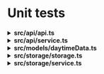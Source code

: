 # Unit tests

<details>
<summary><b>src/api/api.ts</b></summary>

| Function               | Test ID | Name                                                      | Additional Info                              |
| ---------------------- | ------- | --------------------------------------------------------- | -------------------------------------------- |
| nextMove               | API-1   | Should return undefined when no daytime data is found     |                                              |
|                        | API-2   | Should calculate the next move when daytime data is found |                                              |
| daylight               | API-3   | Should return undefined when no daytime data is found     |                                              |
|                        | API-4   | Should calculate the next move when daytime data is found |                                              |
| getDaytimeData         | API-5   | Should call API                                           |                                              |
|                        | API-6   | Should return undefined when the API fails                | Fails whenever it does not return "OK"       |
| fetchDaytimeAPIResults | API-7   | Should return undefined when the fetch request fails      |                                              |
|                        | API-8   | Should return json data upon api request                  | Confirm the provided structure by node-fetch |
|                        | API-9   | Should response contain the correct interface             | Validate planned behavior for the api        |

</details>

<details>
<summary><b>src/api/service.ts</b></summary>

| Function          | Test ID | Name                                                       | Additional Info |
| ----------------- | ------- | ---------------------------------------------------------- | --------------- |
| calculateNextMove | API-S-1 | Should request UP before sunrise                           |                 |
|                   | API-S-2 | Should request UP after sunset                             |                 |
|                   | API-S-3 | Should request DOWN after sunrise and before sunset        |                 |
|                   | API-S-4 | Should correctly request update delays                     |                 |
| calculateDaylight | API-S-5 | Should not flag as DAY before the sunrise                  |                 |
|                   | API-S-6 | Should flag as DAY after the sunrise and before the sunset |                 |
|                   | API-S-7 | Should not flag as DAY after the sunset                    |                 |
|                   | API-S-8 | Should calculate corect delays for next update             |                 |

</details>

<details>
<summary><b>src/models/daytimeData.ts</b></summary>

| Function    | Test ID | Name                                             | Additional Info                                                  |
| ----------- | ------- | ------------------------------------------------ | ---------------------------------------------------------------- |
| constructor | DD-1    | Should correctly convert from ISO string to date | The used api returns data in this format                         |
|             | DD-2    | Should throw an error when the dates are invalid |                                                                  |
|             | DD-3    | Should add the correct offset to the sunset      | The delay is to give a margin for the chickens to enter at night |

</details>

<details>
<summary><b>src/storage/storage.ts</b></summary>

| Function    | Test ID | Name                                                                                      | Additional Info |
| ----------- | ------- | ----------------------------------------------------------------------------------------- | --------------- |
| writeToFile | STO-1   | Should add data to a file in the "new" section and move the old data in the "old" section |                 |
|             | STO-2   | Should set the "old" section to "{}" if there was no prior data                           |                 |
|             | STO-3   | Should validate the file path before writing                                              |                 |
|             | STO-4   | Should throw an error if there was an error when parsing the data                         |
| readFile    | STO-5   | Should validate the file path before reading                                              |                 |
|             | STO-6   | Should return an empty string if there is no data or no file                              |                 |
|             | STO-7   | Should return the correct data upon read                                                  |                 |

</details>

<details>
<summary><b>src/storage/service.ts</b></summary>

| Function                    | Test ID | Name                                                    | Additional Info                                 |
| --------------------------- | ------- | ------------------------------------------------------- | ----------------------------------------------- |
| createStorageDirIfNecessary | STO-S-1 | Should create the storage directory if it is missing    |                                                 |
|                             | STO-S-2 | Should skip directory creation if it is already created |                                                 |
| validateFilePath            | STO-S-3 | Should accept file from the white list                  | Files need to be registered in the "Files" enum |
|                             | STO-S-4 | Should throw an error when a random filepath is passed  |                                                 |

</details>
